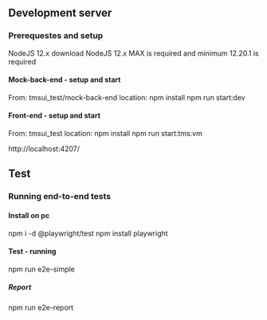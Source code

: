 ## Development server

### Prerequestes and setup

NodeJS 12.x download NodeJS 12.x MAX is required and minimum 12.20.1 is required

#### Mock-back-end - setup and start

From: tmsui_test/mock-back-end location:
npm install
npm run start:dev

#### Front-end - setup and start

From: tmsui_test location:
npm install
npm run start:tms:vm

http://localhost:4207/

## Test

### Running end-to-end tests

#### Install on pc

npm i -d @playwright/test
npm install playwright

#### Test - running

npm run e2e-simple

##### Report

npm run e2e-report

















